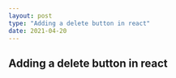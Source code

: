 ```yaml
---
layout: post
type: "Adding a delete button in react"
date: 2021-04-20
---
```


## Adding a delete button in react
